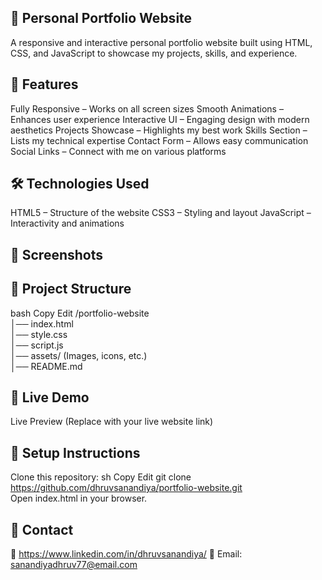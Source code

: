 ## 📌 Personal Portfolio Website
A responsive and interactive personal portfolio website built using HTML, CSS, and JavaScript to showcase my projects, skills, and experience.

## 🚀 Features
Fully Responsive – Works on all screen sizes
Smooth Animations – Enhances user experience
Interactive UI – Engaging design with modern aesthetics
Projects Showcase – Highlights my best work
Skills Section – Lists my technical expertise
Contact Form – Allows easy communication
Social Links – Connect with me on various platforms

## 🛠️ Technologies Used
HTML5 – Structure of the website
CSS3 – Styling and layout
JavaScript – Interactivity and animations

## 📸 Screenshots

## 📂 Project Structure
bash
Copy
Edit
/portfolio-website  
│── index.html  
│── style.css  
│── script.js  
│── assets/ (Images, icons, etc.)  
│── README.md  

## 🔗 Live Demo
Live Preview (Replace with your live website link)

## 📌 Setup Instructions
Clone this repository:
sh
Copy
Edit
git clone https://github.com/dhruvsanandiya/portfolio-website.git  
Open index.html in your browser.

## 📧 Contact
🔗 https://www.linkedin.com/in/dhruvsanandiya/
📩 Email: sanandiyadhruv77@email.com
